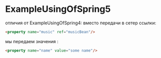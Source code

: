 # ExampleUsingOfSpring5
отличия от ExampleUsingOfSpring4:
вместо передачи в сетер ссылки:
```html
<property name="music" ref="musicBean"/>
```
мы передаем значения :
```html
<property name="name" value="some name"/>
```
